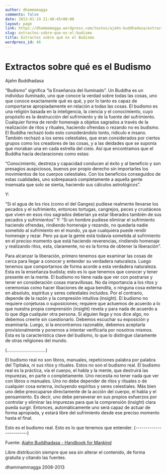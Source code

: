 ```yaml
---
author: dhammamagga
comments: false
date: 2013-01-19 21:40:45+00:00
layout: page
link: https://dhammamagga.wordpress.com/textos/ajahn-buddhadasa/extractos-sobre-que-es-el-budismo/
slug: extractos-sobre-que-es-el-budismo
title: Extractos sobre qué es el Budismo
wordpress_id: 46
---
```


# Extractos sobre qué es el Budismo




Ajahn Buddhadasa


<!-- more -->“Budismo” significa “la Enseñanza del Iluminado”. Un Buddha es un individuo iluminado, uno que conoce la verdad sobre todas las cosas, uno que conoce exactamente qué es qué, y por lo tanto es capaz de comportarse apropiadamente en relación a todas las cosas. El budismo es una religión basada en la inteligencia, la ciencia y el conocimiento, cuyo propósito es la destrucción del sufrimiento y de la fuente del sufrimiento. Cualquier forma de rendir homenaje a objetos sagrados a través de la realización de ritos y rituales, haciendo ofrendas o rezando no es budismo. El Buddha rechazó todo esto considerándolo tonto, ridículo e insano. También rechazó a los seres celestiales, que eran considerados por ciertos grupos como los creadores de las cosas, y a las deidades que se suponía que moraban una en cada estrella del cielo. Así que encontramos que el Buddha hacía declaraciones como estas:

“Conocimiento, destreza y capacidad conducen al éxito y al beneficio y son presagios auspiciosos, buenos por propio derecho sin importarles los movimientos de los cuerpos celestiales. Con los beneficios conseguidos de estas cualidades, uno sobrepasará completamente a aquella gente insensata que solo se sienta, haciendo sus cálculos astrológicos”.

Y:

“Si el agua de los ríos (como el del Ganges) pudiese realmente llevarse los pecados y el sufrimiento, entonces tortugas, cangrejos, peces y crustáceos que viven en esos ríos sagrados deberían ya estar liberados también de sus pecados y sufrimientos” Y: “Si un hombre pudiese eliminar el sufrimiento haciendo ofrendas, rindiendo homenaje y rezando, no quedaría nadie sometido al sufrimiento en el mundo, ya que cualquiera puede rendir homenaje y rezar. Pero ya que la gente está todavía sometida al sufrimiento en el preciso momento que está haciendo reverencias, rindiendo homenaje y realizando ritos, esta, claramente, no es la forma de obtener la liberación”.

Para alcanzar la liberación, primero tenemos que examinar las cosas de cerca para llegar a conocer y entender su verdadera naturaleza. Luego tenemos que comportarnos de forma acorde a esta verdadera naturaleza. Esta es la enseñanza budista; esto es lo que tenemos que conocer y tener presente en la mente. El budismo no tiene nada que ver con postrarse y tener en consideración cosas maravillosas. No da importancia a los ritos y ceremonias como hacer libaciones de agua bendita, o ninguna cosa externa en absoluto, espíritus y seres celestiales incluidos. Por el contrario, depende de la razón y la compresión intuitiva (insight). El budismo no requiere conjeturas o suposiciones; requiere que actuemos de acuerdo a lo que nuestra propia comprensión (insight) revela y para nada de acuerdo a lo que diga cualquier otra persona. Si alguien llega y nos dice algo, no debemos creerle sin cuestionarlo. Debemos escuchar su exposición y examinarla. Luego, si la encontramos razonable, debemos aceptarla provisionalmente y ponernos a intentar verificarla por nosotros mismos. Esta es la característica clave del budismo, lo que lo distingue claramente de otras religiones del mundo.

(...............................)

El budismo real no son libros, manuales, repeticiones palabra por palabra del Tipitaka, ni sus ritos y rituales. Estos no son el budismo real. El budismo real es la práctica, vía el cuerpo, el habla y la mente, que destruirá las impurezas, en parte o completamente. Uno necesita no tener nada que ver con libros o manuales. Uno no debe depender de ritos y rituales o de cualquier cosa externa, incluyendo espíritus y seres celestiales. Más bien uno debe preocuparse directamente de la acción del cuerpo, el habla y el pensamiento. Es decir, uno debe perseverar en sus propios esfuerzos por controlar y eliminar las impurezas para que la comprensión (insight) clara pueda surgir. Entonces, automáticamente uno será capaz de actuar de forma apropiada, y estará libre del sufrimiento desde ese preciso momento hasta el final.

Esto es el budismo real. Esto es lo que tenemos que entender. (------------------------)

<!-- more -->


Fuente: [Ajahn Buddhadasa - Handbook for Mankind](http://www.suanmokkh.org/archive/pdf/handbook.pdf)




Libre distribución siempre que sea sin alterar el contenido, de forma gratuita y citando las fuentes.




dhammammagga 2008-2013
